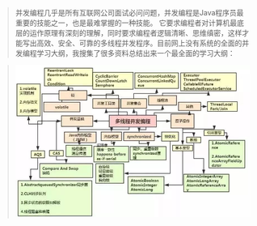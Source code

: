 > 并发编程几乎是所有互联网公司面试必问问题，并发编程是Java程序员最重要的技能之一，也是最难掌握的一种技能。
它要求编程者对计算机最底层的运作原理有深刻的理解，同时要求编程者逻辑清晰、思维缜密，这样才能写出高效、安全、可靠的多线程并发程序。目前网上没有系统的全面的并发编程学习大纲，我搜集了很多资料总结出来一个最全面的学习大纲：

> ![My image](https://github.com/marionlxy/material/blob/278fd63f27ded230f22bfe62fef27c8a138732d0/java%E7%B3%BB%E5%88%97/java%E5%B9%B6%E5%8F%91%E7%BC%96%E7%A8%8B/image/%E5%BE%AE%E4%BF%A1%E5%9B%BE%E7%89%87_20180605100108.jpg)
